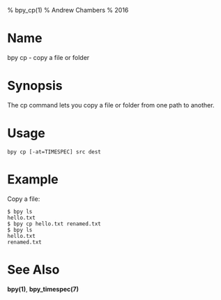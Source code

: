 % bpy_cp(1)
% Andrew Chambers
% 2016

# Name

bpy cp - copy a file or folder

# Synopsis

The cp command lets you copy a file or folder from one path to another.

# Usage

```bpy cp [-at=TIMESPEC] src dest```

# Example

Copy a file:

```
$ bpy ls
hello.txt
$ bpy cp hello.txt renamed.txt
$ bpy ls
hello.txt
renamed.txt
```

# See Also

**bpy(1)**, **bpy_timespec(7)**
